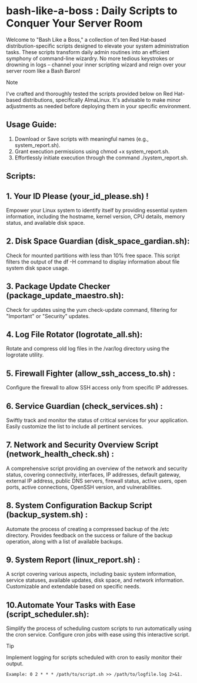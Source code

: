# bash-like-a-boss : Daily Scripts to Conquer Your Server Room

Welcome to "Bash Like a Boss," a collection of ten Red Hat-based distribution-specific scripts designed to elevate your system administration tasks. These scripts transform daily admin routines into an efficient symphony of command-line wizardry. No more tedious keystrokes or drowning in logs – channel your inner scripting wizard and reign over your server room like a Bash Baron!

> [!NOTE]
> I've crafted and thoroughly tested the scripts provided below on Red Hat-based distributions, specifically AlmaLinux. It's advisable to make minor adjustments as needed before deploying them in your specific environment.

## Usage Guide:

1. Download or Save scripts with meaningful names (e.g., system_report.sh).
2. Grant execution permissions using chmod +x system_report.sh.
3. Effortlessly initiate execution through the command ./system_report.sh.
   
## Scripts:

## 1. Your ID Please (your_id_please.sh) !
Empower your Linux system to identify itself by providing essential system information, including the hostname, kernel version, CPU details, memory status, and available disk space.

## 2. Disk Space Guardian (disk_space_gardian.sh):
Check for mounted partitions with less than 10% free space. This script filters the output of the df -H command to display information about file system disk space usage.

##  3. Package Update Checker (package_update_maestro.sh):
Check for updates using the yum check-update command, filtering for "Important" or "Security" updates.

## 4. Log File Rotator (logrotate_all.sh):
Rotate and compress old log files in the /var/log directory using the logrotate utility.

## 5. Firewall Fighter (allow_ssh_access_to.sh) :
Configure the firewall to allow SSH access only from specific IP addresses.

## 6. Service Guardian (check_services.sh) :
Swiftly track and monitor the status of critical services for your application. Easily customize the list to include all pertinent services.

## 7. Network and Security Overview Script (network_health_check.sh) :
A comprehensive script providing an overview of the network and security status, covering connectivity, interfaces, IP addresses, default gateway, external IP address, public DNS servers, firewall status, active users, open ports, active connections, OpenSSH version, and vulnerabilities.

## 8. System Configuration Backup Script (backup_system.sh) :
Automate the process of creating a compressed backup of the /etc directory. Provides feedback on the success or failure of the backup operation, along with a list of available backups.

## 9. System Report (linux_report.sh) :
A script covering various aspects, including basic system information, service statuses, available updates, disk space, and network information. Customizable and extendable based on specific needs.

## 10.Automate Your Tasks with Ease (script_scheduler.sh):
Simplify the process of scheduling custom scripts to run automatically using the cron service. Configure cron jobs with ease using this interactive script.

>[!TIP] 
> Implement logging for scripts scheduled with cron to easily monitor their output.
>```
> Example: 0 2 * * * /path/to/script.sh >> /path/to/logfile.log 2>&1.
>```
